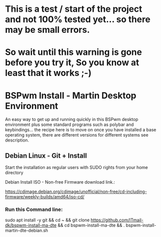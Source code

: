 # This is a test / start of the project and not 100% tested yet... so there may be small errors.
# So wait until this warning is gone before you try it, So you know at least that it works ;-)

# BSPwm Install - Martin Desktop Environment
An easy way to get up and running quickly in this BSPwm desktop environment plus some standard programs such as polybar and keybindings... the recipe here is to move on once you have installed a base operating system, there are different versions for different systems see description.


## Debian Linux - Git + Install
Start the installation as regular users with SUDO rights from your home directory

Debian Install ISO - Non-free Firmware download link.: 

https://cdimage.debian.org/cdimage/unofficial/non-free/cd-including-firmware/weekly-builds/amd64/iso-cd/


### Run this Command line:

sudo apt install -y git && cd ~ && git clone https://github.com/ITmail-dk/bspwm-install-ma-dte && cd bspwm-install-ma-dte && . bspwm-install-martin-dte-debian.sh
